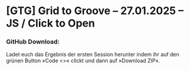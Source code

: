 # [GTG] Grid to Groove – 27.01.2025 – JS / Click to Open

### GitHub Download:
Ladet euch das Ergebnis der ersten Session herunter indem ihr auf den grünen Button »Code <>« clickt und dann auf »Download ZIP«.
